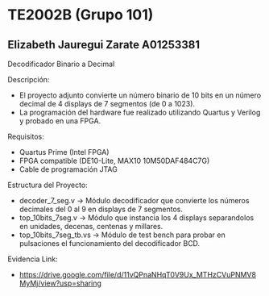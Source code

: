 # TE2002B (Grupo 101)
Elizabeth Jauregui Zarate
A01253381
-
Decodificador Binario a Decimal

Descripción:
*    El proyecto adjunto convierte un número binario de 10 bits en un número decimal de 4 displays de 7 segmentos (de 0 a 1023).
*    La programación del hardware fue realizado utilizando Quartus y Verilog y probado en una FPGA.
    
Requisitos:
*	Quartus Prime (Intel FPGA)
*	FPGA compatible (DE10-Lite, MAX10 10M50DAF484C7G)
*	Cable de programación JTAG

Estructura del Proyecto:
*	decoder_7_seg.v -> Módulo decodificador que convierte los números decimales del 0 al 9 en displays de 7 segmentos.
*	top_10bits_7seg.v -> Módulo que instancia los 4 displays separandolos en unidades, decenas, centenas y millares.
*	top_10bits_7seg_tb.vs -> Módulo de test bench para probar en pulsaciones el funcionamiento del decodificador BCD.

Evidencia Link:
*   https://drive.google.com/file/d/11vQPnaNHqT0V9Ux_MTHzCVuPNMV8MyMj/view?usp=sharing
